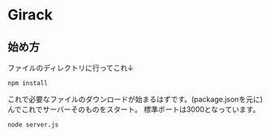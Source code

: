# Girack

## 始め方
ファイルのディレクトリに行ってこれ↓
```
npm install
```
これで必要なファイルのダウンロードが始まるはずです。(package.jsonを元に)
んでこれでサーバーそのものをスタート。
標準ポートは3000となっています。
```
node server.js
```